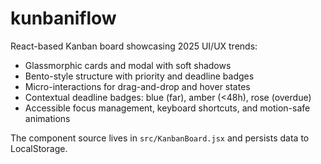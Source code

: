 # kunbaniflow

React-based Kanban board showcasing 2025 UI/UX trends:
- Glassmorphic cards and modal with soft shadows
- Bento-style structure with priority and deadline badges
- Micro-interactions for drag-and-drop and hover states
- Contextual deadline badges: blue (far), amber (<48h), rose (overdue)
- Accessible focus management, keyboard shortcuts, and motion-safe animations

The component source lives in `src/KanbanBoard.jsx` and persists data to LocalStorage.

